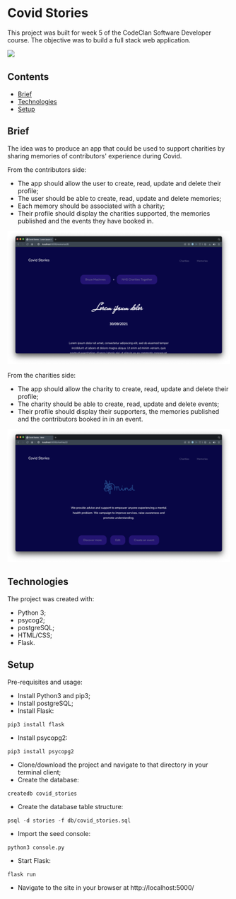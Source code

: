 
# Covid Stories

This project was built for week 5 of the CodeClan Software Developer course. The objective was to build a full stack web application. 

![](https://github.com/ByAnthony/covid_stories/blob/main/static/images/Screenshot%202021-10-01%20at%2010.40.01.png?raw=true)

## Contents
* [Brief](#Brief)
* [Technologies](#Technologies)
* [Setup](#Setup)

## Brief

The idea was to produce an app that could be used to support charities by sharing memories of contributors' experience during Covid.

From the contributors side:
- The app should allow the user to create, read, update and delete their profile;
- The user should be able to create, read, update and delete memories;
- Each memory should be associated with a charity;
- Their profile should display the charities supported, the memories published and the events they have booked in.

![](https://github.com/ByAnthony/covid_stories/blob/main/static/images/Screenshot%202021-10-08%20at%2009.47.56.png?raw=true)

From the charities side:
- The app should allow the charity to create, read, update and delete their profile;
- The charity should be able to create, read, update and delete events;
- Their profile should display their supporters, the memories published and the contributors booked in in an event.

![](https://github.com/ByAnthony/covid_stories/blob/main/static/images/Screenshot%202021-10-08%20at%2009.47.40.png?raw=true)

## Technologies
The project was created with:
- Python 3;
- psycog2;
- postgreSQL;
- HTML/CSS;
- Flask.

## Setup
Pre-requisites and usage:
- Install Python3 and pip3;
- Install postgreSQL;
- Install Flask: 
```
pip3 install flask
```
- Install psycopg2: 
```
pip3 install psycopg2
```
- Clone/download the project and navigate to that directory in your terminal client;
- Create the database: 
```
createdb covid_stories
```
- Create the database table structure: 
```
psql -d stories -f db/covid_stories.sql
```
- Import the seed console: 
```
python3 console.py
```
- Start Flask: 
```
flask run
```
- Navigate to the site in your browser at http://localhost:5000/
